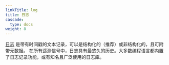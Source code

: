 ```yaml
---
linkTitle: log
title: 日志
cascade:
  type: docs
weight: 8
---
```


[日志](https://opentelemetry.io/zh/docs/concepts/signals/logs/) 是带有时间戳的文本记录，可以是结构化的（推荐）或非结构化的，且可附带元数据。
在所有遥测信号中，日志具有最悠久的历史。大多数编程语言都内置了日志记录功能，或有知名且广泛使用的日志库。
